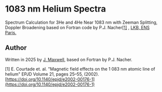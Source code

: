 # 1083 nm Helium Spectra 

Spectrum Calculation for 3He and 4He Near 1083 nm with Zeeman Splitting, Doppler Broadening based on Fortran code by P.J. Nacher[[1]](#1) , [LKB, ENS Paris.](https://www.lkb.fr/polarisedhelium/)



## Author
Written in 2025 by [J. Maxwell](https://orcid.org/0000-0003-2710-4646), based on Fortran by P.J. Nacher.

<a id="1">[1]</a> 
E. Courtade et. al.  "Magnetic field effects on the 1 083 nm atomic line of helium"
EPJD Volume 21, pages 25–55, (2002). [https://doi.org/10.1140/epjd/e2002-00176-1](https://doi.org/10.1140/epjd/e2002-00176-1)
